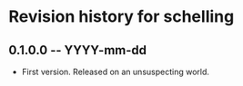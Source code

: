 # Revision history for schelling

## 0.1.0.0  -- YYYY-mm-dd

* First version. Released on an unsuspecting world.
